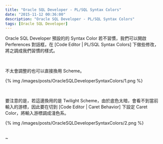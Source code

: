 ```yaml
---
title: "Oracle SQL Developer - PL/SQL Syntax Colors"
date: "2015-11-12 00:36:00"
description: "Oracle SQL Developer - PL/SQL Syntax Colors"
tags: [Oracle SQL Developer]
---
```



Oracle SQL Developer 預設的的 Syntax Color 若不習慣，我們可以開啟 Perferences 對話框，在 [Code Editor | PL/SQL Syntax Colors] 下做些修改，將之調成我們習慣的樣式。

<!-- More -->

<br/>


不太會調整的也可以直接換用 Scheme。  

{% img /images/posts/OracleSQLDeveloperSyntaxColors/1.png %}

<br/>


要注意的是，若這邊換用的是 Twilight Scheme，由於底色太暗，會看不到當前輸入的游標，因此要在切到 [Code Editor | Caret Behavior] 下設定 Caret Color，將輸入游標調成淺色系。  

{% img /images/posts/OracleSQLDeveloperSyntaxColors/2.png %}

<br/>
~         
